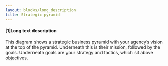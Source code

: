 ```yaml
---
layout: blocks/long_description
title: Strategic pyramid
---
```


#### [1]Long text description

This diagram shows a strategic business pyramid with your agency’s vision at the top of the pyramid.  Underneath this is their mission, followed by the goals. Underneath goals are your strategy and tactics, which sit above objectives.
